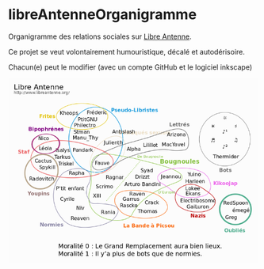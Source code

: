 # libreAntenneOrganigramme

Organigramme des relations sociales sur [Libre Antenne](http://www.libreantenne.org/).

Ce projet se veut volontairement humouristique, décalé et autodérisoire.

Chacun(e) peut le modifier (avec un compte GitHub et le logiciel inkscape)

![Carte](organigramme.png)
